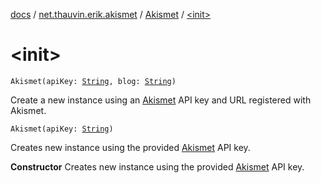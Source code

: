 [docs](../../index.md) / [net.thauvin.erik.akismet](../index.md) / [Akismet](index.md) / [&lt;init&gt;](./-init-.md)

# &lt;init&gt;

`Akismet(apiKey: `[`String`](https://kotlinlang.org/api/latest/jvm/stdlib/kotlin/-string/index.html)`, blog: `[`String`](https://kotlinlang.org/api/latest/jvm/stdlib/kotlin/-string/index.html)`)`

Create a new instance using an [Akismet](https://www.askimet.com/) API key and URL registered with Akismet.

`Akismet(apiKey: `[`String`](https://kotlinlang.org/api/latest/jvm/stdlib/kotlin/-string/index.html)`)`

Creates new instance using the provided [Akismet](https://www.askimet.com/) API key.

**Constructor**
Creates new instance using the provided [Akismet](https://www.askimet.com/) API key.

